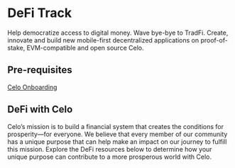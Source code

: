 # DeFi Track

Help democratize access to digital money. Wave bye-bye to TradFi. Create, innovate and build new mobile-first decentralized applications on proof-of-stake, EVM-compatible and open source Celo.

## **Pre-requisites**

[Celo Onboarding](https://docs.google.com/document/d/1TfbpOTsgG3AuOub21HJEaoaz2EqhlZRZnYKVdY2XOvQ/edit#)

## **DeFi with Celo**

Celo’s mission is to build a financial system that creates the conditions for prosperity—for everyone. We believe that every member of our community has a unique purpose that can help make an impact on our journey to fulfill this mission. Explore the DeFi resources below to determine how your unique purpose can contribute to a more prosperous world with Celo.